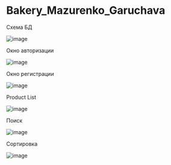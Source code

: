 # Bakery_Mazurenko_Garuchava
   
Схема БД

![image](https://user-images.githubusercontent.com/125294790/227948220-599e2645-11e1-4b47-ba0d-e22d6f965275.png)



Окно авторизации

![image](https://user-images.githubusercontent.com/125294790/227943563-31a7d447-5bd2-4783-92dc-44e31d66b4d7.png)



Окно регистрации

![image](https://user-images.githubusercontent.com/125294790/227943620-3e1e946d-4323-4a33-b758-bbcb248d850d.png)



Product List

![image](https://user-images.githubusercontent.com/125294790/227947910-cb9d923b-3cf0-4bda-a616-78f4e245a07c.png)



Поиск

![image](https://user-images.githubusercontent.com/125294790/227947993-0f8aa419-5f7c-44d6-9e70-693ca35cd852.png)



Сортировка

![image](https://user-images.githubusercontent.com/125294790/227948053-07ff435d-b044-402d-9507-301dbbaf981a.png)



